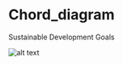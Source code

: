 Chord_diagram
================

Sustainable Development Goals

![alt
text](https://github.com/vincentmanz/chord_graph_SDGs/blob/master/chord_v1.png)
